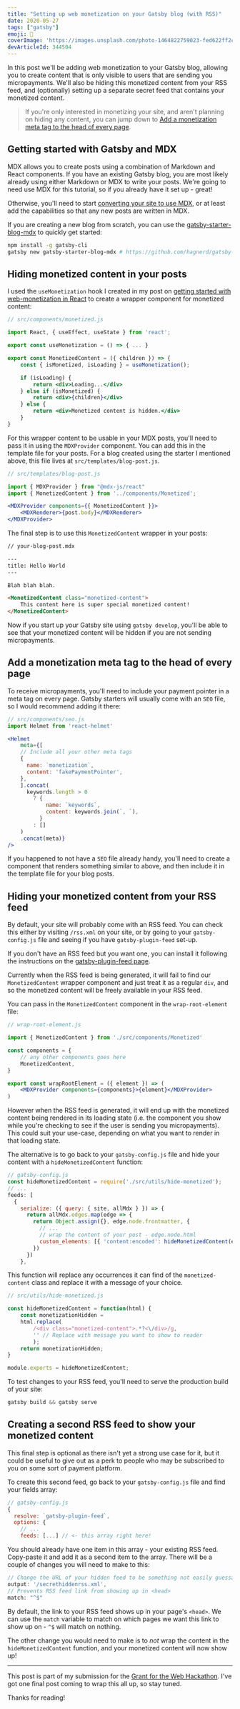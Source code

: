 ```yaml
---
title: "Setting up web monetization on your Gatsby blog (with RSS)"
date: 2020-05-27
tags: ["gatsby"]
emoji: 📰
coverImage: 'https://images.unsplash.com/photo-1464822759023-fed622ff2c3b?ixlib=rb-1.2.1&ixid=eyJhcHBfaWQiOjEyMDd9&auto=format&fit=crop&w=1950&q=80'
devArticleId: 344504
---
```


In this post we'll be adding web monetization to your Gatsby blog, allowing you to create content that is only visible to users that are sending you micropayments. We'll also be hiding this monetized content from your RSS feed, and (optionally) setting up a separate secret feed that contains your monetized content.

> If you're only interested in monetizing your site, and aren't planning on hiding any content, you can jump down to [Add a monetization meta tag to the head of every page](#add-a-monetization-meta-tag-to-the-head-of-every-page).

## Getting started with Gatsby and MDX

MDX allows you to create posts using a combination of Markdown and React components. If you have an existing Gatsby blog, you are most likely already using either Markdown or MDX to write your posts. We're going to need use MDX for this tutorial, so if you already have it set up - great! 

Otherwise, you'll need to start [converting your site to use MDX](https://www.gatsbyjs.org/blog/2019-11-21-how-to-convert-an-existing-gatsby-blog-to-use-mdx/), or at least add the capabilities so that any new posts are written in MDX.

If you are creating a new blog from scratch, you can use the [gatsby-starter-blog-mdx](https://www.gatsbyjs.org/starters/hagnerd/gatsby-starter-blog-mdx/) to quickly get started:

```bash
npm install -g gatsby-cli
gatsby new gatsby-starter-blog-mdx # https://github.com/hagnerd/gatsby-starter-blog-mdx
```

## Hiding monetized content in your posts

I used the `useMonetization` hook I created in my post on [getting started with web-monetization in React](/react-web-monetization) to create a wrapper component for monetized content:

```jsx
// src/components/monetized.js

import React, { useEffect, useState } from 'react';

export const useMonetization = () => { ... }

export const MonetizedContent = ({ children }) => {
    const { isMonetized, isLoading } = useMonetization();

    if (isLoading) {
        return <div>Loading...</div>
    } else if (isMonetized) {
        return <div>{children}</div>
    } else {
        return <div>Monetized content is hidden.</div>
    }
}
```

For this wrapper content to be usable in your MDX posts, you'll need to pass it in using the `MDXProvider` component. You can add this in the template file for your posts. For a blog created using the starter I mentioned above, this file lives at `src/templates/blog-post.js`.

```jsx
// src/templates/blog-post.js

import { MDXProvider } from "@mdx-js/react"
import { MonetizedContent } from '../components/Monetized';

<MDXProvider components={{ MonetizedContent }}>
    <MDXRenderer>{post.body}</MDXRenderer>
</MDXProvider>
```

The final step is to use this `MonetizedContent` wrapper in your posts:

```md
// your-blog-post.mdx

---
title: Hello World
---

Blah blah blah.

<MonetizedContent class="monetized-content">
    This content here is super special monetized content!
</MonetizedContent>
```

Now if you start up your Gatsby site using `gatsby develop`, you'll be able to see that your monetized content will be hidden if you are not sending micropayments.

## Add a monetization meta tag to the head of every page

To receive micropayments, you'll need to include your payment pointer in a meta tag on every page. Gatsby starters will usually come with an `SEO` file, so I would recommend adding it there:

```jsx
// src/components/seo.js
import Helmet from 'react-helmet'

<Helmet
    meta={[
    // Include all your other meta tags
    {
      name: `monetization`,
      content: 'fakePaymentPointer',
    },
    ].concat(
      keywords.length > 0
        ? {
            name: `keywords`,
            content: keywords.join(`, `),
          }
        : []
    )
    .concat(meta)}
/>
```

If you happened to not have a `SEO` file already handy, you'll need to create a component that renders something similar to above, and then include it in the template file for your blog posts.

## Hiding your monetized content from your RSS feed

By default, your site will probably come with an RSS feed. You can check this either by visiting `/rss.xml` on your site, or by going to your `gatsby-config.js` file and seeing if you have `gatsby-plugin-feed` set-up. 

If you don't have an RSS feed but you want one, you can install it following the instructions on the [gatsby-plugin-feed page](https://www.gatsbyjs.org/packages/gatsby-plugin-feed/).

Currently when the RSS feed is being generated, it will fail to find our `MonetizedContent` wrapper component and just treat it as a regular `div`, and so the monetized content will be freely available in your RSS feed. 

You can pass in the `MonetizedContent` component in the `wrap-root-element`  file:

```jsx
// wrap-root-element.js

import { MonetizedContent } from './src/components/Monetized'

const components = {
    // any other components goes here
    MonetizedContent,
}

export const wrapRootElement = ({ element }) => (
    <MDXProvider components={components}>{element}</MDXProvider>
)
```

However when the RSS feed is generated, it will end up with the monetized content being rendered in its loading state (i.e. the component you show while you're checking to see if the user is sending you micropayments). This could suit your use-case, depending on what you want to render in that loading state.

The alternative is to go back to your `gatsby-config.js` file and hide your content with a `hideMonetizedContent` function:

```jsx
// gatsby-config.js
const hideMonetizedContent = require('./src/utils/hide-monetized');
// ...
feeds: [
  {
    serialize: ({ query: { site, allMdx } }) => {
      return allMdx.edges.map(edge => {
        return Object.assign({}, edge.node.frontmatter, {
          // ...
          // wrap the content of your post - edge.node.html
          custom_elements: [{ 'content:encoded': hideMonetizedContent(edge.node.html) }],
        })
      })
    },
```

This function will replace any occurrences it can find of the `monetized-content` class and replace it with a message of your choice.

```jsx
// src/utils/hide-monetized.js

const hideMonetizedContent = function(html) {
    const monetizationHidden = 
	html.replace(
	    /<div class="monetized-content">.*?<\/div>/g, 
	    '' // Replace with message you want to show to reader
        );
    return monetizationHidden;
}

module.exports = hideMonetizedContent;
```

To test changes to your RSS feed, you'll need to serve the production build of your site: 

```jsx
gatsby build && gatsby serve
```

## Creating a second RSS feed to show your monetized content

This final step is optional as there isn't yet a strong use case for it, but it could be useful to give out as a perk to people who may be subscribed to you on some sort of payment platform.

To create this second feed, go back to your `gatsby-config.js` file and find your fields array:

```jsx
// gatsby-config.js
{
  resolve: `gatsby-plugin-feed`,
  options: {
    // ...
    feeds: [...] // <- this array right here!
```

You should already have one item in this array - your existing RSS feed. Copy-paste it and add it as a second item to the array. There will be a couple of changes you will need to make to this:

```jsx
// Change the URL of your hidden feed to be something not easily guessable
output: '/secrethiddenrss.xml',
// Prevents RSS feed link from showing up in <head>
match: "^$"
```

By default, the link to your RSS feed shows up in your page's `<head>`. We can use the `match` variable to match on which pages we want this link to show up on - `^$` will match on nothing.

The other change you would need to make is to *not* wrap the content in the `hideMonetizedContent` function, and your monetized content will now show up!

---

This post is part of my submission for the [Grant for the Web Hackathon](https://dev.to/devteam/announcing-the-grant-for-the-web-hackathon-on-dev-3kd1). I've got one final post coming to wrap this all up, so stay tuned.

Thanks for reading!